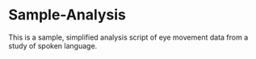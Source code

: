 # Sample-Analysis
This is a sample, simplified analysis script of eye movement data from a study of spoken language.
